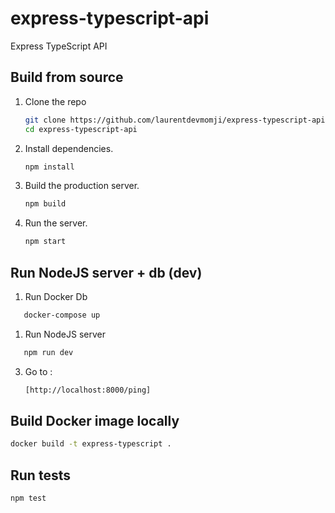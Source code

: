 # express-typescript-api
Express TypeScript API

## Build from source

1. Clone the repo

   ```sh
   git clone https://github.com/laurentdevmomji/express-typescript-api.git
   cd express-typescript-api
   ```

2. Install dependencies.

   ```sh
   npm install
   ```

3. Build the production server.

   ```sh
   npm build
   ```

4. Run the server.
   ```sh
   npm start
   ```

## Run NodeJS server + db (dev)

1. Run Docker Db
```sh
   docker-compose up
   ```

1. Run NodeJS server
```sh
   npm run dev
   ```
3. Go to :
    
    ```sh
    [http://localhost:8000/ping]
    ```
## Build Docker image locally

```sh
docker build -t express-typescript .
```

## Run tests

```sh
npm test
```